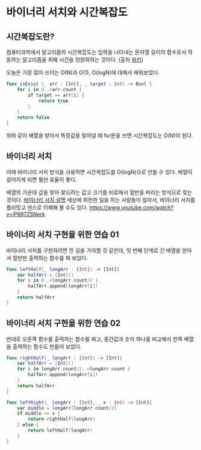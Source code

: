 # 바이너리 서치와 시간복잡도


## 시간복잡도란?

컴퓨터과학에서 알고리즘의 시간복잡도는 입력을 나타내는 문자열 길이의 함수로서 작동하는 알고리즘을 취해 시간을 정량화하는 것이다. (출처 [위키](https://ko.wikipedia.org/wiki/%EC%8B%9C%EA%B0%84_%EB%B3%B5%EC%9E%A1%EB%8F%84))


오늘은 가장 많이 쓰이는 O(N)과 O(1), O(logN)에 대해서 배워보았다.

```swift
func isExist (_ arr : [Int], _ target : Int) -> Bool {
    for i in 0..<arr.count {
        if target == arr[i] {
            return true
        }
    }
    return false
}
```

위와 같이 배열을 받아서 특정값을 찾아낼 때 for문을 쓰면 시간복잡도는 O(N)이 된다.


## 바이너리 서치

이때 바이너리 서치 방식을 사용하면 시간복잡도를 O(logN)으로 만들 수 있다. 배열이 길어지게 되면 훨씬 효율이 좋다.


배열의 가운데 값을 찾아 찾으려는 값고 크기를 비료해서 절반을 버리는 방식으로 찾는 것이다.
[바이너리 서치 설명](https://en.wikipedia.org/wiki/Binary_search_algorithm)
세상에 희한한 일을 하는 사람들이 많아서, 바이너리 서치를 플라밍고 댄스로 이해해 볼 수도 있다. https://www.youtube.com/watch?v=iP897Z5Nerk


## 바이너리 서치 구현을 위한 연습 01

바이너리 서치를 구현하려면 먼 길을 가야할 것 같은데,
첫 번째 단계로 긴 배열을 받아서 절반만 출력하는 함수를 짜 보았다.

```swift
func leftHalf(_ longArr : [Int]) -> [Int]{
    var halfArr = [Int]()
    for i in 0..<longArr.count/2 {
        halfArr.append(longArr[i])
    }
    return halfArr
}
```

## 바이너리 서치 구현을 위한 연습 02

반대로 오른쪽 함수를 출력하는 함수를 짜고,
중간값과 숫자 하나를 비교해서 한쪽 배열을 출력하는 함수도 만들어 보았다.
```swift
func rightHalf(_ longArr : [Int]) -> [Int]{
    var halfArr = [Int]()
    for i in longArr.count/2..<longArr.count {
        halfArr.append(longArr[i])
    }
    return halfArr
}

func leftRight(_ longArr : [Int], _ x : Int) -> [Int]{
    var middle = longArr[longArr.count/2]
    if middle <= x {
        return rightHalf(longArr)
    } else {
        return leftHalf(longArr)
    }
}
```
